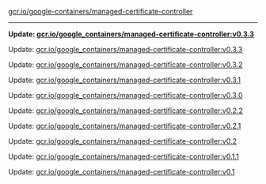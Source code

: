 [gcr.io/google-containers/managed-certificate-controller](https://hub.docker.com/r/cruse/managed-certificate-controller/tags/) 

----
**Update: [gcr.io/google_containers/managed-certificate-controller:v0.3.3](https://hub.docker.com/r/cruse/managed-certificate-controller/tags/)**

Update: [gcr.io/google_containers/managed-certificate-controller:v0.3.3](https://hub.docker.com/r/cruse/managed-certificate-controller/tags/)

Update: [gcr.io/google_containers/managed-certificate-controller:v0.3.2](https://hub.docker.com/r/cruse/managed-certificate-controller/tags/)

Update: [gcr.io/google_containers/managed-certificate-controller:v0.3.1](https://hub.docker.com/r/cruse/managed-certificate-controller/tags/)

Update: [gcr.io/google_containers/managed-certificate-controller:v0.3.0](https://hub.docker.com/r/cruse/managed-certificate-controller/tags/)

Update: [gcr.io/google_containers/managed-certificate-controller:v0.2.2](https://hub.docker.com/r/cruse/managed-certificate-controller/tags/)

Update: [gcr.io/google_containers/managed-certificate-controller:v0.2.1](https://hub.docker.com/r/cruse/managed-certificate-controller/tags/)

Update: [gcr.io/google_containers/managed-certificate-controller:v0.2](https://hub.docker.com/r/cruse/managed-certificate-controller/tags/)

Update: [gcr.io/google_containers/managed-certificate-controller:v0.1.1](https://hub.docker.com/r/cruse/managed-certificate-controller/tags/)

Update: [gcr.io/google_containers/managed-certificate-controller:v0.1](https://hub.docker.com/r/cruse/managed-certificate-controller/tags/)

